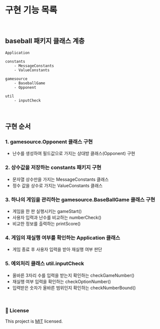 # 구현 기능 목록
<br>

## baseball 패키지 클래스 계층

```
Application

constants
    - MessageConstants
    - ValueConstants

gamesource
    - BaseballGame
    - Opponent

util
    - inputCheck

```
<br>

## 구현 순서

### 1. gamesource.Opponent 클래스 구현
- 난수를 생성하여 필드값으로 가지는 상대방 클래스(Opponent) 구현

### 2. 상수값을 저장하는 constants 패키지 구현
- 문자열 상수만을 가지는 MessageConstants 클래스
- 정수 값을 상수로 가지는 ValueConstants 클래스

### 3. 하나의 게임을 관리하는 gamesource.BaseBallGame 클래스 구현
- 게임을 한 판 실행시키는 gameStart()
- 사용자 입력과 난수를 비교하는 numberCheck()
- 비교한 정보를 출력하는 printScore()

### 4. 게임의 재실행 여부를 확인하는 Application 클래스
- 게임 종료 후 사용자 입력을 받아 재실행 여부 판단

### 5. 예외처리 클래스 util.inputCheck
- 올바른 3자리 수를 입력을 받는지 확인하는 checkGameNumber()
- 재실행 여부 입력을 확인하는 checkOptionNumber()
- 입력받은 숫자가 올바른 범위인지 확인하는 checkNumberBound()

<br>

### 📝 License

This project is [MIT](https://github.com/woowacourse/java-baseball-precourse/blob/master/LICENSE) licensed.
